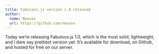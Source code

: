 ```yaml
---
title: Fabuloos.js version 1.0 released
author:
  name: Neovov
  url: https://github.com/neovov
---
```


Today we’re releasing Fabuloos.js 1.0, which is the most solid, lightweight, and I dare say prettiest version yet. It’s available for download, on Github, and hosted for free on our server.